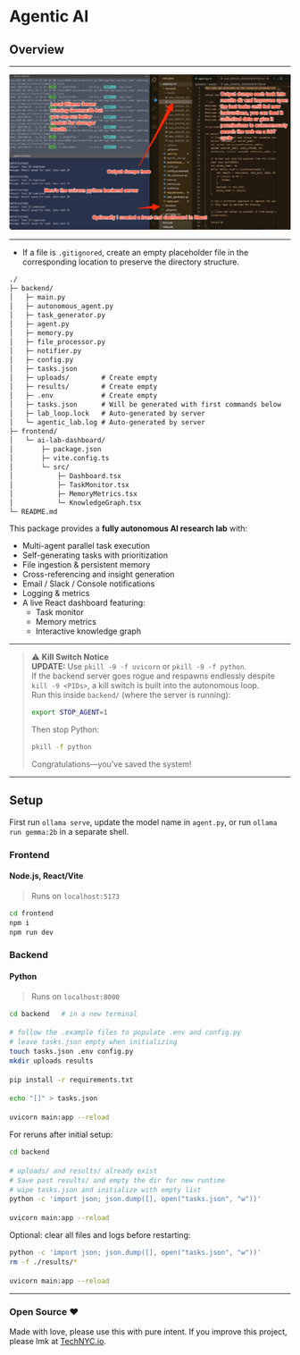 # Agentic AI

## Overview

---

![runtime_image_here](runtime.png)

---

- If a file is `.gitignored`, create an empty placeholder file in the corresponding location to preserve the directory structure.

```
./
├─ backend/
│   ├─ main.py
│   ├─ autonomous_agent.py
│   ├─ task_generator.py
│   ├─ agent.py
│   ├─ memory.py
│   ├─ file_processor.py
│   ├─ notifier.py
│   ├─ config.py
│   ├─ tasks.json
│   ├─ uploads/        # Create empty
│   ├─ results/        # Create empty
│   ├─ .env            # Create empty
│   ├─ tasks.json      # Will be generated with first commands below
│   ├─ lab_loop.lock   # Auto-generated by server
│   └─ agentic_lab.log # Auto-generated by server
├─ frontend/
│   └─ ai-lab-dashboard/
│       ├─ package.json
│       ├─ vite.config.ts
│       └─ src/
│           ├─ Dashboard.tsx
│           ├─ TaskMonitor.tsx
│           ├─ MemoryMetrics.tsx
│           └─ KnowledgeGraph.tsx
└─ README.md
```

This package provides a **fully autonomous AI research lab** with:

- Multi-agent parallel task execution
- Self-generating tasks with prioritization
- File ingestion & persistent memory
- Cross-referencing and insight generation
- Email / Slack / Console notifications
- Logging & metrics
- A live React dashboard featuring:
  - Task monitor
  - Memory metrics
  - Interactive knowledge graph

---

> ⚠️ **Kill Switch Notice**  
> **UPDATE:** Use `pkill -9 -f uvicorn` or `pkill -9 -f python`.  
> If the backend server goes rogue and respawns endlessly despite `kill -9 <PIDs>`, a kill switch is built into the autonomous loop.  
> Run this inside `backend/` (where the server is running):
>
> ```bash
> export STOP_AGENT=1
> ```
>
> Then stop Python:
>
> ```bash
> pkill -f python
> ```
>
> Congratulations—you’ve saved the system!

---

## Setup

First run `ollama serve`, update the model name in `agent.py`, or run `ollama run gemma:2b` in a separate shell.

### Frontend

#### Node.js, React/Vite

> Runs on `localhost:5173`

```bash
cd frontend
npm i
npm run dev
```

### Backend

#### Python

> Runs on `localhost:8000`

```bash
cd backend   # in a new terminal

# follow the .example files to populate .env and config.py
# leave tasks.json empty when initializing
touch tasks.json .env config.py
mkdir uploads results

pip install -r requirements.txt

echo "[]" > tasks.json

uvicorn main:app --reload
```

For reruns after initial setup:

```bash
cd backend

# uploads/ and results/ already exist
# Save past results/ and empty the dir for new runtime
# wipe tasks.json and initialize with empty list
python -c 'import json; json.dump([], open("tasks.json", "w"))'

uvicorn main:app --reload
```

Optional: clear all files and logs before restarting:

```bash
python -c 'import json; json.dump([], open("tasks.json", "w"))'
rm -f ./results/*

uvicorn main:app --reload
```

---

### Open Source ❤️

Made with love, please use this with pure intent.
If you improve this project, please lmk at [TechNYC.io](https://TechNYC.io).
